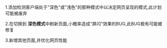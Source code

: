 1.添加检测客户端处于"深色"或"浅色"的那种模式中以决定网页呈现的模式,此计划可能被废弃


2.在切换到 **深色模式**中刷新页面,小概率造成"屏闪"效果的BUG,此BUG极有可能被修复


3.新增其他页面,并优化网页性能
